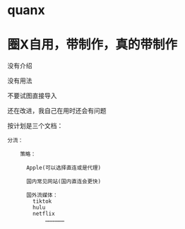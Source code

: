 # quanx
# 圈X自用，带制作，真的带制作


没有介绍

没有用法

不要试图直接导入

还在改进，我自己在用时还会有问题

按计划是三个文档：
	
	分流：
		
		策略：
		  
		  Apple(可以选择直连或是代理)
		  
		  国内常见网站(国内直连会更快)
		  
		  国外流媒体：
			tiktok
			hulu
			netflix
            	………………
		
		
	
